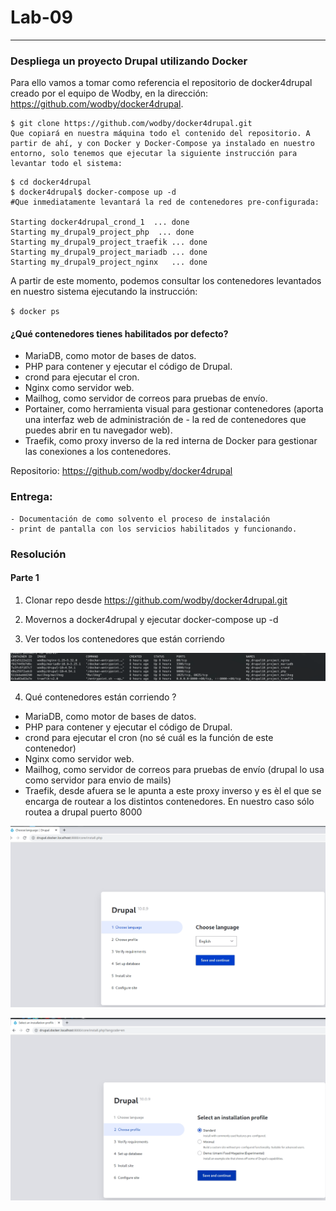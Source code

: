 # Lab-09
---
### Despliega un proyecto Drupal utilizando Docker

Para ello vamos a tomar como referencia el repositorio de docker4drupal creado por el equipo de Wodby, en la dirección: https://github.com/wodby/docker4drupal.

```
$ git clone https://github.com/wodby/docker4drupal.git
Que copiará en nuestra máquina todo el contenido del repositorio. A partir de ahí, y con Docker y Docker-Compose ya instalado en nuestro entorno, solo tenemos que ejecutar la siguiente instrucción para levantar todo el sistema:

```
```
$ cd docker4drupal
$ docker4drupal$ docker-compose up -d
#Que inmediatamente levantará la red de contenedores pre-configurada:

Starting docker4drupal_crond_1  ... done
Starting my_drupal9_project_php  ... done
Starting my_drupal9_project_traefik ... done
Starting my_drupal9_project_mariadb ... done
Starting my_drupal9_project_nginx   ... done

```
A partir de este momento, podemos consultar los contenedores levantados en nuestro sistema ejecutando la instrucción:

`$ docker ps`

#### ¿Qué contenedores tienes habilitados por defecto? 

- MariaDB, como motor de bases de datos.
- PHP para contener y ejecutar el código de Drupal.
- crond para ejecutar el cron.
- Nginx como servidor web.
- Mailhog, como servidor de correos para pruebas de envío.
- Portainer, como herramienta visual para gestionar contenedores (aporta una interfaz web de administración de - la red de contenedores que puedes abrir en tu navegador web).
- Traefik, como proxy inverso de la red interna de Docker para gestionar las conexiones a los contenedores.


Repositorio: https://github.com/wodby/docker4drupal


### Entrega:
    - Documentación de como solvento el proceso de instalación
    - print de pantalla con los servicios habilitados y funcionando.


### Resolución

#### Parte 1

1. Clonar repo desde https://github.com/wodby/docker4drupal.git

2. Movernos a docker4drupal y ejecutar docker-compose up -d

3. Ver todos los contenedores que están corriendo

![drupal-docker](img/img03.png)

4. Qué contenedores están corriendo ?

- MariaDB, como motor de bases de datos.
- PHP para contener y ejecutar el código de Drupal.
- crond para ejecutar el cron (no sé cuál es la función de este contenedor)
- Nginx como servidor web.
- Mailhog, como servidor de correos para pruebas de envío (drupal lo usa como servidor para envio de mails)
- Traefik, desde afuera se le apunta a este proxy inverso y es èl el que se encarga de routear a los distintos contenedores. En nuestro caso sólo routea a drupal puerto 8000

![drupal-docker](img/img01.png)

![drupal-docker](img/img02.png)

